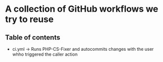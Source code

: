 # A collection of GitHub workflows we try to reuse

## Table of contents

* ci.yml -> Runs PHP-CS-Fixer and autocommits changes with the user whho triggered the caller action
